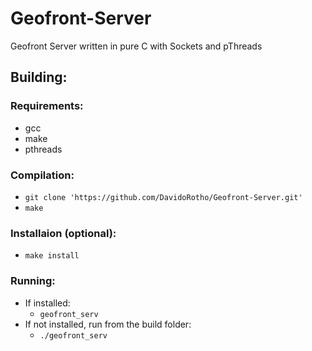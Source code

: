 # Geofront-Server
Geofront Server written in pure C with Sockets and pThreads 

## Building:

### Requirements:
* gcc
* make
* pthreads
### Compilation:
* `git clone 'https://github.com/DavidoRotho/Geofront-Server.git'`
* `make`
### Installaion (optional):
* `make install` 
 
 
### Running:
* If installed:
  * `geofront_serv`
* If not installed, run from the build folder:
  * `./geofront_serv`

